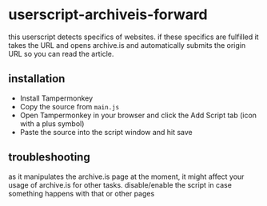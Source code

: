 # userscript-archiveis-forward
this userscript detects specifics of websites. 
if these specifics are fulfilled it takes the URL and opens archive.is and automatically submits the origin URL so you can read the article.

## installation

* Install Tampermonkey 
* Copy the source from `main.js`
* Open Tampermonkey in your browser and click the Add Script tab (icon with a plus symbol)
* Paste the source into the script window and hit save

## troubleshooting
as it manipulates the archive.is page at the moment, it might affect your usage of archive.is for other tasks. 
disable/enable the script in case something happens with that or other pages